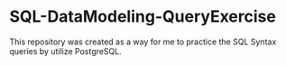 # SQL-DataModeling-QueryExercise
This repository was created as a way for me to practice the SQL Syntax queries by utilize PostgreSQL.
